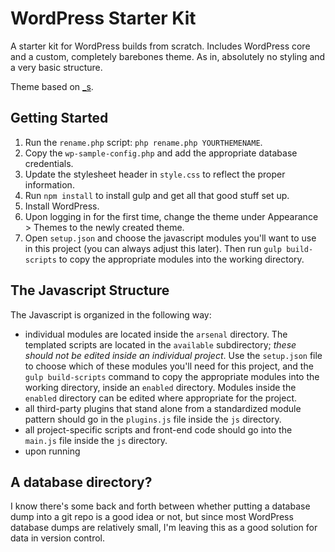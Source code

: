 WordPress Starter Kit
=====================

A starter kit for WordPress builds from scratch. Includes WordPress core and a custom, completely barebones theme. As in, absolutely no styling and a very basic structure.

Theme based on [_s](https://github.com/Automattic/_s/).

Getting Started
---------------
1. Run the `rename.php` script: `php rename.php YOURTHEMENAME`.
1. Copy the `wp-sample-config.php` and add the appropriate database credentials.
1. Update the stylesheet header in `style.css` to reflect the proper information.
1. Run `npm install` to install gulp and get all that good stuff set up.
1. Install WordPress.
1. Upon logging in for the first time, change the theme under Appearance > Themes to the newly created theme.
1. Open `setup.json` and choose the javascript modules you'll want to use in this project (you can always adjust this later). Then run `gulp build-scripts` to copy the appropriate modules into the working directory.


The Javascript Structure
------------------------

The Javascript is organized in the following way:

* individual modules are located inside the `arsenal` directory. The templated scripts are located in the `available` subdirectory; *these should not be edited inside an individual project*. Use the `setup.json` file to choose which of these modules you'll need for this project, and the `gulp build-scripts` command to copy the appropriate modules into the working directory, inside an `enabled` directory. Modules inside the `enabled` directory can be edited where appropriate for the project.
* all third-party plugins that stand alone from a standardized module pattern should go in the `plugins.js` file inside the `js` directory.
* all project-specific scripts and front-end code should go into the `main.js` file inside the `js` directory.
* upon running



A database directory?
---------------------

I know there's some back and forth between whether putting a database dump into a git repo is a good idea or not, but since most WordPress database dumps are relatively small, I'm leaving this as a good solution for data in version control.

